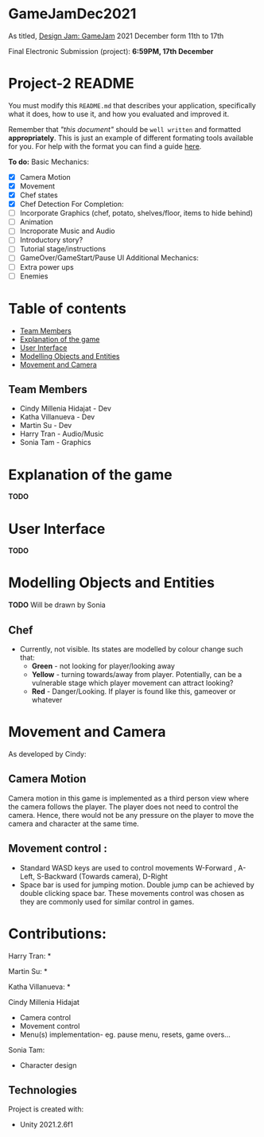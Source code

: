 # GameJamDec2021
As titled, [Design Jam: GameJam](https://itch.io/jam/design-buddies-game-jam-2021) 2021 December form 11th to 17th

Final Electronic Submission (project): **6:59PM, 17th December**

# Project-2 README

You must modify this `README.md` that describes your application, specifically what it does, how to use it, and how you evaluated and improved it.

Remember that _"this document"_ should be `well written` and formatted **appropriately**. This is just an example of different formating tools available for you. For help with the format you can find a guide [here](https://docs.github.com/en/github/writing-on-github).


**To do:**
Basic Mechanics:
- [x] Camera Motion
- [x] Movement
- [x] Chef states
- [x] Chef Detection
For Completion:
- [ ] Incorporate Graphics (chef, potato, shelves/floor, items to hide behind)
- [ ] Animation
- [ ] Incroporate Music and Audio
- [ ] Introductory story?
- [ ] Tutorial stage/instructions
- [ ] GameOver/GameStart/Pause UI
Additional Mechanics:
- [ ] Extra power ups
- [ ] Enemies

# Table of contents
* [Team Members](#team-members)
* [Explanation of the game](#explanation-of-the-game)
* [User Interface](#user-interface)
* [Modelling Objects and Entities](#modelling-objects-and-entities)
* [Movement and Camera](#movement-and-camera)

## Team Members
* Cindy Millenia Hidajat - Dev
* Katha Villanueva - Dev
* Martin Su - Dev
* Harry Tran - Audio/Music
* Sonia Tam - Graphics

# Explanation of the game
**TODO**


# User Interface
**TODO**



# Modelling Objects and Entities
**TODO**
Will be drawn by Sonia
## Chef
* Currently, not visible. Its states are modelled by colour change such that:
    * **Green** - not looking for player/looking away
    * **Yellow** - turning towards/away from player. Potentially, can be a vulnerable stage which player movement can attract looking?
    * **Red** - Danger/Looking. If player is found like this, gameover or whatever

# Movement and Camera
As developed by Cindy:

## Camera Motion
Camera motion in this game is implemented as a third person view where the camera follows the player. The player does not need to control the camera. Hence, there would not be any pressure on the player to move the camera and character at the same time.

## Movement control : 
* Standard WASD keys are used to control movements W-Forward , A-Left, S-Backward (Towards camera), D-Right
* Space bar is used for jumping motion. Double jump can be achieved by double clicking space bar.
These movements control was chosen as they are commonly used for similar control in games.



# Contributions: 
Harry Tran: 
*

Martin Su: 
*

Katha Villanueva: 
* 

Cindy Millenia Hidajat 
* Camera control 
* Movement control 
* Menu(s) implementation- eg. pause menu, resets, game overs...

Sonia Tam: 
* Character design 

## Technologies
Project is created with:
* Unity 2021.2.6f1
